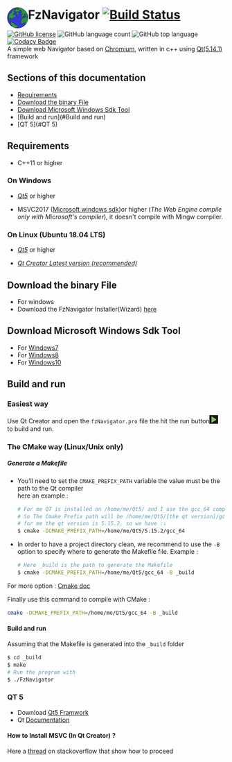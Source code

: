 # FzNavigator <img src="assets/fznavigator_icones/web.png" align="left" height="48" width="48" >  [![Build Status](https://travis-ci.org/faouziMohamed/fzNavigator.svg?branch=master)](https://travis-ci.org/faouziMohamed/fzNavigator)  
[![GitHub license](https://img.shields.io/github/license/faouziMohamed/fzNavigator)](https://github.com/faouziMohamed/fzNavigator/blob/master/LICENSE)  ![GitHub language count](https://img.shields.io/github/languages/count/faouzimohamed/fzNavigator)  ![GitHub top language](https://img.shields.io/github/languages/top/faouzimohamed/fznavigator)  [![Codacy Badge](https://api.codacy.com/project/badge/Grade/a76cf0b31db8478090be5bc2e708b55f)](https://app.codacy.com/manual/faouziMohamed/fzNavigator?utm_source=github.com&utm_medium=referral&utm_content=faouziMohamed/fzNavigator&utm_campaign=Badge_Grade_Dashboard)   
A simple web Navigator based on [Chromium](https://wiki.qt.io/QtWebEngine), written in c++ using [Qt(5.14.1)](https://download.qt.io/official_releases/qt/5.14/5.14.1/) framework  

## Sections of this documentation  
 - [Requirements](#requirements)  
 - [Download the binary File](#download-the-binary-file)  
 - [Download Microsoft Windows Sdk Tool](#download-microsoft-windows-sdk-tool)
 - [Build and run](#Build and run)
 - [QT 5](#QT 5)

## Requirements  

* C++11 or higher

 ### On Windows  

  - [_Qt5_](https://download.qt.io/official_releases/qt/) or higher  

  - MSVC2017 ([Microsoft windows sdk](https://developer.microsoft.com/en-US/windows/downloads/windows-10-sdk/))or higher (_The Web Engine compile only with Microsoft's compiler_), it doesn't compile with Mingw compiler.  

 ### On Linux (Ubuntu 18.04 LTS)

  - [_Qt5_](https://www.qt.io/download-open-source) or higher  
   
 - [_Qt Creator _Latest version_ (recommended)_](https://download.qt.io/official_releases/qtcreator/4.11/)
   
## Download the binary File  
- For windows  
 - Download the FzNavigator Installer(Wizard) [here](https://github.com/faouziMohamed/fzNavigator/releases/tag/V0.2-wizzared)  
## Download Microsoft Windows Sdk Tool  
 - For [Windows7](https://www.microsoft.com/en-us/download/details.aspx?id=8279)  
 - For [Windows8](https://support.microsoft.com/en-us/help/2780680/an-update-is-available-for-windows-sdk-for-windows-8)  
 - For [Windows10](https://developer.microsoft.com/en-US/windows/downloads/windows-10-sdk/)  


## Build and run
### Easiest way
 Use Qt Creator and open the `fzNavigator.pro` file the hit the run button<img src="assets/images/run_button.png" width=20 alt="run button" /> to build and run.

### The CMake way (Linux/Unix only)

##### Generate a Makefile

 - You'll need to set the `CMAKE_PREFIX_PATH` variable the value must be the path to the Qt compiler  
   here an example :  
   
   ```bash
   # For me QT is installed on /home/me/Qt5/ and I use the gcc_64 compiler
   # So The Cmake Prefix path will be /home/me/Qt5/[the qt version]/gcc_64
   # for me the qt version is 5.15.2, so we have :↓
   $ cmake -DCMAKE_PREFIX_PATH=/home/me/Qt5/5.15.2/gcc_64
   ```
 - In order to have a project directory clean, we recommend to use the `-B ` option to specify 
   where to generate the Makefile file.
   Example : 
   
   ```bash
   # Here _build is the path to generate the Makefile
   $ cmake -DCMAKE_PREFIX_PATH=/home/me/Qt5/gcc_64 -B _build
   ```

For more option : [Cmake doc](https://cmake.org/cmake/help/latest/manual/cmake.1.html)

Finally use this command to compile with CMake :  

```bash
cmake -DCMAKE_PREFIX_PATH=/home/me/Qt5/gcc_64 -B _build
```

#### Build and run

Assuming that the Makefile is generated into the `_build` folder 
```bash
$ cd _build
$ make
# Run the program with 
$ ./FzNavigator
```

### QT 5

 - Download [Qt5 Framwork](https://download.qt.io/official_releases/qt/)  
 - Qt [Documentation](https://doc.qt.io/)  
 #### How to Install MSVC (In Qt Creator) ?  
 Here a [thread](https://stackoverflow.com/questions/47773289/debugging-in-qtcreator-using-msvc2017-compiler#answers) on stackoverflow that show how to proceed  

